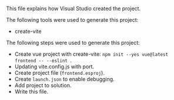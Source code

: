 This file explains how Visual Studio created the project.

The following tools were used to generate this project:
- create-vite

The following steps were used to generate this project:
- Create vue project with create-vite: `npm init --yes vue@latest frontend -- --eslint `.
- Updating vite.config.js with port.
- Create project file (`frontend.esproj`).
- Create `launch.json` to enable debugging.
- Add project to solution.
- Write this file.
